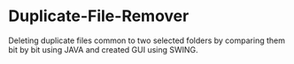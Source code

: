 # Duplicate-File-Remover
Deleting duplicate files common to two selected folders by comparing them bit by bit using JAVA and created GUI using SWING.
